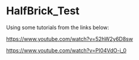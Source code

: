 # HalfBrick_Test
Using some tutorials from the links below:

https://www.youtube.com/watch?v=52hW2y6D8sw

https://www.youtube.com/watch?v=PI04VdO-j_0
